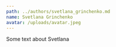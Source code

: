 ```yaml
---
path: ../authors/svetlana_grinchenko.md
name: Svetlana Grinchenko
avatar: /uploads/avatar.jpeg
---
```


Some text about Svetlana
